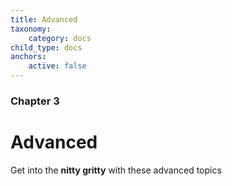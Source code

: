 ```yaml
---
title: Advanced
taxonomy:
    category: docs
child_type: docs
anchors:
    active: false
---
```


### Chapter 3

# Advanced

Get into the **nitty gritty** with these advanced topics
